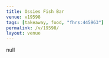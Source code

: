 ```yaml
---
title: Ossies Fish Bar
venue: v19598
tags: [takeaway, food, "fhrs:445963"]
permalink: /v/19598/
layout: venue
---
```

null
